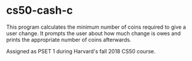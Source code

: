 # cs50-cash-c
This program calculates the minimum number of coins required to give a user change. It prompts the user about how much change is owes and prints the appropriate number of coins afterwards.

Assigned as PSET 1 during Harvard's fall 2018 CS50 course.
